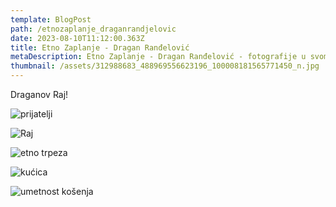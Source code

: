 ```yaml
---
template: BlogPost
path: /etnozaplanje_draganrandjelovic
date: 2023-08-10T11:12:00.363Z
title: Etno Zaplanje - Dragan Ranđelović
metaDescription: Etno Zaplanje - Dragan Ranđelović - fotografije u svom etno dvorištu.
thumbnail: /assets/312988683_488969556623196_100008181565771450_n.jpg
---
```

Draganov Raj!

![](/assets/313093819_1233778340532775_1557304470797828959_n.jpg "prijatelji")

![](/assets/312988683_488969556623196_100008181565771450_n.jpg "Raj")

![](/assets/312811733_1548906068958795_949877718287065_n.jpg "etno trpeza")

![](/assets/312709271_509826527445139_8233981165092843180_n.jpg "kućica")

![](/assets/312463650_1298508834020949_4961859704432141474_n.jpg "umetnost košenja")
